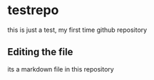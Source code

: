 # testrepo
this is just a test, my first time github repository

## Editing the file
its a markdown file in this repository
